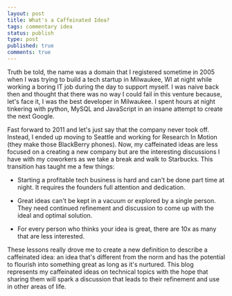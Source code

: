 ```yaml
---
layout: post
title: What's a Caffeinated Idea?
tags: commentary idea
status: publish
type: post
published: true
comments: true
---
```

Truth be told, the name was a domain that I registered sometime in 2005 when I 
was trying to build a tech startup in Milwaukee, WI at night while working a 
boring IT job during the day to support myself. I was naive back then and thought 
that there was no way I could fail in this venture because, let\'s face it, I 
was the best developer in Milwaukee. I spent hours at night tinkering with python, 
MySQL and JavaScript in an insane attempt to create the next Google.

<!--EndExcerpt-->

Fast forward to 2011 and let\'s just say that the company never took off. Instead, 
I ended up moving to Seattle and working for Research In Motion (they make those 
BlackBerry phones). Now, my caffeinated ideas are less focused on a creating a 
new company but are the interesting discussions I have with my coworkers as we 
take a break and walk to Starbucks. This transition has taught me a few things:

* Starting a profitable tech business is hard and can\'t be done part time at night. 
  It requires the founders full attention and dedication.

* Great ideas can\'t be kept in a vacuum or explored by a single person. They need 
  continued refinement and discussion to come up with the ideal and optimal solution.

* For every person who thinks your idea is great, there are 10x as many that are 
  less interested.

These lessons really drove me to create a new definition to describe a caffeinated 
idea: an idea that\'s different from the norm and has the potential to flourish into 
something great as long as it\'s nurtured. This blog represents my caffeinated ideas 
on technical topics with the hope that sharing them will spark a discussion that 
leads to their refinement and use in other areas of life.
